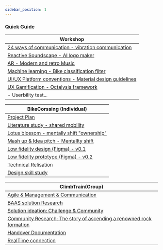```yaml
---
sidebar_position: 1
---
```


### Quick Guide

| Workshop                                                                                                                |
| ----------------------------------------------------------------------------------------------------------------------- |
| [<u>24 ways of communication - vibration communication</u>](./Individual/Realisations/24-Way-communication-Workshop.md) |
| [<u>Reactive Soundscape - AI logo maker</u>](./Individual/Realisations/AI-Reactive-Soundscape-Workshop.md)              |
| [<u>AR - Modern and retro Music</u>](./Individual/Realisations/AR-Workshop.md)                                          |
| [<u>Machine learning - Bike classification filter</u>](./Individual/Realisations/ML-MachineLearning-Workshop.md)        |
| [<u>UI/UX Platform conventions - Material design guidelines</u>](./Individual/Realisations/UI-Workshop.md)              |
| [<u>UX Gamification - Octalysis framework</u>](./Individual/Realisations/UX-Gamification-Workshop.md)                   |
| - Userbility test...                                                                                                    |

| BikeCorssing (Individual)                                                                                     |
| ------------------------------------------------------------------------------------------------------------- |
| [<u>Project Plan</u>](./Individual/ProjectPlan.md)                                                            |
| [<u>Literature study - shared mobility</u>](./Individual/Research/1%20-%20Literature%20study%20-%201.md)      |
| [<u>Lotus blossom - mentally shift "ownership"</u>](./Individual/Research/1%20-%20Lotus%20blossom%20-%201.md) |
| [<u>Mash up & Idea pitch - Mentallty shift</u>](./Individual/Research/1%20-%20Mash%20up%20-%201.md)           |
| [<u>Low fidelity design (Figma) - v0.1</u>](./Individual/Research/1%20-%20Prototype%20-%201.md)               |
| [<u>Low fidelity prototype (Figma) - v0.2</u>](./Individual/Realisations/LF-Relisation.md)                    |
| [<u>Technical Relisation</u>](./Individual/Realisations/Tech-Relisation.md)                                   |
| [<u>Design skill study</u>](./Individual/Research/1%20-%20UI_UX%20Study.md)                                   |

| ClimbTrain(Group)                                                                                                   |
| ------------------------------------------------------------------------------------------------------------------- |
| [<u>Agile & Management & Communication</u>](./Industry/Realisation/Agile.md)                                        |
| [<u>BAAS solution Research</u>](./Industry/Research/Backend.md)                                                     |
| [<u>Solution ideation: Challenge & Community</u>](./Industry/Research/Ideation-1.md)                                |
| [<u>Community Research: The story of ascending a renowned rock formation</u>](./Industry/Realisation/ClimbStory.md) |
| [<u>Handover Documentation</u>](./Industry/Realisation/HandoverDocumentation.md)                                    |
| [<u>RealTime connection</u>](./Industry/Realisation/RealtimeConnection.md)                                          |
